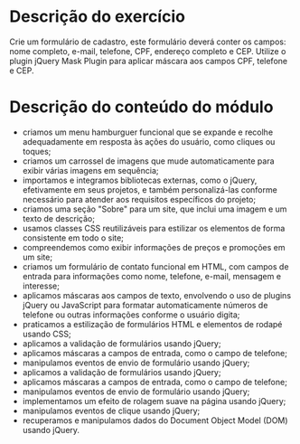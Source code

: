 # Descrição do exercício
Crie um formulário de cadastro, este formulário deverá conter os campos: nome completo, e-mail, telefone, CPF, endereço completo e CEP.
Utilize o plugin jQuery Mask Plugin para aplicar máscara aos campos CPF, telefone e CEP.

# Descrição do conteúdo do módulo
- criamos um menu hamburguer funcional que se expande e recolhe adequadamente em resposta às ações do usuário, como cliques ou toques; 
- criamos um carrossel de imagens que mude automaticamente para exibir várias imagens em sequência;
- importamos e integramos bibliotecas externas, como o jQuery, efetivamente em seus projetos, e também personalizá-las conforme necessário para atender aos requisitos específicos do projeto;
- criamos uma seção "Sobre" para um site, que inclui uma imagem e um texto de descrição;
- usamos classes CSS reutilizáveis para estilizar os elementos de forma consistente em todo o site;
- compreendemos como exibir informações de preços e promoções em um site;
- criamos um formulário de contato funcional em HTML, com campos de entrada para informações como nome, telefone, e-mail, mensagem e interesse; 
- aplicamos máscaras aos campos de texto, envolvendo o uso de plugins jQuery ou JavaScript para formatar automaticamente números de telefone ou outras informações conforme o usuário digita;
- praticamos a estilização de formulários HTML e elementos de rodapé usando CSS;
- aplicamos a validação de formulários usando jQuery;
- aplicamos máscaras a campos de entrada, como o campo de telefone;
- manipulamos eventos de envio de formulário usando jQuery;
- aplicamos a validação de formulários usando jQuery;
- aplicamos máscaras a campos de entrada, como o campo de telefone;
- manipulamos eventos de envio de formulário usando jQuery;
- implementamos um efeito de rolagem suave na página usando jQuery;
- manipulamos eventos de clique usando jQuery;
- recuperamos e manipulamos dados do Document Object Model (DOM) usando jQuery. 
